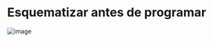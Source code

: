 # Esquematizar antes de programar

![image](https://user-images.githubusercontent.com/76695877/213934319-05348aff-e27f-4525-88da-44a96d9b5f48.png)
